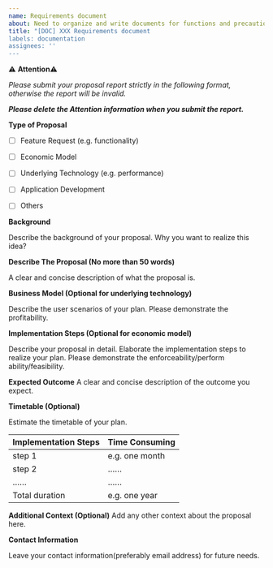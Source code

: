 ```yaml
---
name: Requirements document
about: Need to organize and write documents for functions and precautions
title: "[DOC] XXX Requirements document
labels: documentation
assignees: ''
---
```


:warning: **Attention**:warning:

*Please submit your proposal report strictly in the following format, otherwise the report will be invalid.*

***Please delete the Attention information when you submit the report.***



**Type of Proposal**

- [ ] Feature Request (e.g. functionality) 

- [ ] Economic Model

- [ ] Underlying Technology (e.g. performance) 

- [ ] Application Development

- [ ] Others

  

**Background**

Describe the background of your proposal. Why you want to realize this idea?



**Describe The Proposal (No more than 50 words)** 

A clear and concise description of what the proposal is. 



**Business Model (Optional for underlying technology)** 

Describe the user scenarios of your plan. Please demonstrate the profitability.



**Implementation Steps (Optional for economic model)** 

Describe your proposal in detail. Elaborate the implementation steps to realize your plan. Please demonstrate the enforceability/perform ability/feasibility.



**Expected Outcome**
A clear and concise description of the outcome you expect. 



**Timetable (Optional)** 

Estimate the timetable of your plan. 

| Implementation Steps | Time Consuming |
| -------------------- | -------------- |
| step 1               | e.g. one month |
| step 2               | ……             |
| ……                   | ……             |
| Total duration       | e.g. one year  |



**Additional Context (Optional)** 
Add any other context about the proposal here.



**Contact Information**

Leave your contact information(preferably email address) for future needs. 





